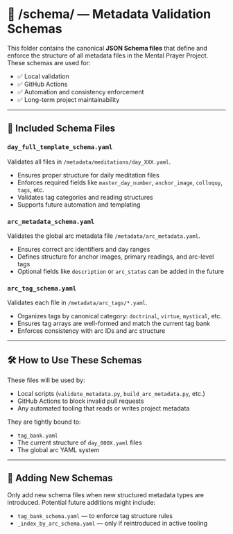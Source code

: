 # 📁 /schema/ — Metadata Validation Schemas

This folder contains the canonical **JSON Schema files** that define and enforce the structure of all metadata files in
the Mental Prayer Project. These schemas are used for:

- ✅ Local validation
- ✅ GitHub Actions
- ✅ Automation and consistency enforcement
- ✅ Long-term project maintainability

---

## 📄 Included Schema Files

### `day_full_template_schema.yaml`

Validates all files in `/metadata/meditations/day_XXX.yaml`.

- Ensures proper structure for daily meditation files
- Enforces required fields like `master_day_number`, `anchor_image`, `colloquy`, `tags`, etc.
- Validates tag categories and reading structures
- Supports future automation and templating

### `arc_metadata_schema.yaml`

Validates the global arc metadata file `/metadata/arc_metadata.yaml`.

- Ensures correct arc identifiers and day ranges
- Defines structure for anchor images, primary readings, and arc-level tags
- Optional fields like `description` or `arc_status` can be added in the future

### `arc_tag_schema.yaml`

Validates each file in `/metadata/arc_tags/*.yaml`.

- Organizes tags by canonical category: `doctrinal`, `virtue`, `mystical`, etc.
- Ensures tag arrays are well-formed and match the current tag bank
- Enforces consistency with arc IDs and arc structure

---

## 🛠️ How to Use These Schemas

These files will be used by:

- Local scripts (`validate_metadata.py`, `build_arc_metadata.py`, etc.)
- GitHub Actions to block invalid pull requests
- Any automated tooling that reads or writes project metadata

They are tightly bound to:

- `tag_bank.yaml`
- The current structure of `day_000X.yaml` files
- The global arc YAML system

---

## 🧩 Adding New Schemas

Only add new schema files when new structured metadata types are introduced. Potential future additions might include:

- `tag_bank_schema.yaml` — to enforce tag structure rules
- `_index_by_arc_schema.yaml` — only if reintroduced in active tooling
